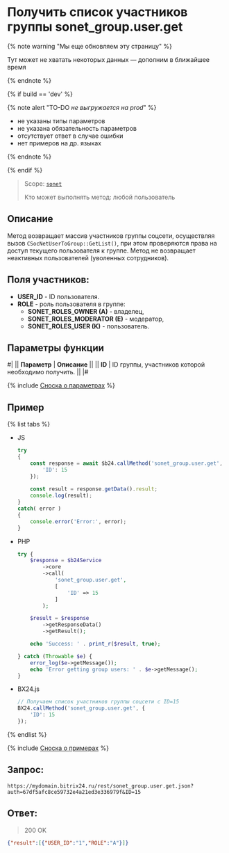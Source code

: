 # Получить список участников группы sonet_group.user.get

{% note warning "Мы еще обновляем эту страницу" %}

Тут может не хватать некоторых данных — дополним в ближайшее время

{% endnote %}

{% if build == 'dev' %}

{% note alert "TO-DO _не выгружается на prod_" %}

- не указаны типы параметров
- не указана обязательность параметров
- отсутствует ответ в случае ошибки
- нет примеров на др. языках

{% endnote %}

{% endif %}

> Scope: [`sonet`](../../scopes/permissions.md)
>
> Кто может выполнять метод: любой пользователь

## Описание

Метод возвращает массив участников группы соцсети, осуществляя вызов `CSocNetUserToGroup::GetList()`, при этом проверяются права на доступ текущего пользователя к группе. Метод не возвращает неактивных пользователей (уволенных сотрудников).

## Поля участников:

- **USER_ID** - ID пользователя.
- **ROLE** - роль пользователя в группе:
  - **SONET_ROLES_OWNER (A)** - владелец,
  - **SONET_ROLES_MODERATOR (E)** - модератор,
  - **SONET_ROLES_USER (K)** - пользователь.

## Параметры функции

#|
|| **Параметр** | **Описание** ||
|| **ID** | ID группы, участников которой необходимо получить. ||
|#

{% include [Сноска о параметрах](../../../_includes/required.md) %}

## Пример

{% list tabs %}

- JS


    ```js
    try
    {
    	const response = await $b24.callMethod('sonet_group.user.get', {
    		'ID': 15
    	});
    	
    	const result = response.getData().result;
    	console.log(result);
    }
    catch( error )
    {
    	console.error('Error:', error);
    }
    ```

- PHP


    ```php
    try {
        $response = $b24Service
            ->core
            ->call(
                'sonet_group.user.get',
                [
                    'ID' => 15
                ]
            );
    
        $result = $response
            ->getResponseData()
            ->getResult();
    
        echo 'Success: ' . print_r($result, true);
    
    } catch (Throwable $e) {
        error_log($e->getMessage());
        echo 'Error getting group users: ' . $e->getMessage();
    }
    ```

- BX24.js

    ```js
    // Получаем список участников группы соцсети с ID=15
    BX24.callMethod('sonet_group.user.get', {
        'ID': 15
    });
    ```

{% endlist %}


{% include [Сноска о примерах](../../../_includes/examples.md) %}

## Запрос:

```
https://mydomain.bitrix24.ru/rest/sonet_group.user.get.json?auth=67df5afc8ce59732e4a21ed3e336979f&ID=15
```

## Ответ:

>200 OK

```json
{"result":[{"USER_ID":"1","ROLE":"A"}]}
```